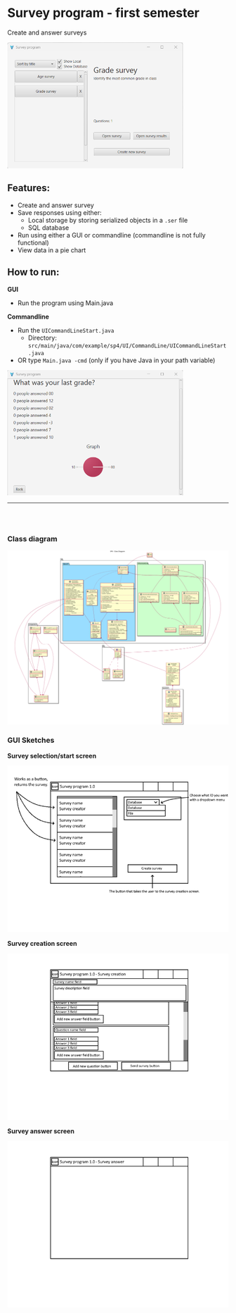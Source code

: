 # Survey program - first semester

Create and answer surveys

<img alt="img.png" src="img.png" width="400"/>

## Features:
- Create and answer survey
- Save responses using either:
  - Local storage by storing serialized objects in a `.ser` file
  - SQL database
- Run using either a GUI or commandline (commandline is not fully functional)
- View data in a pie chart

## How to run:
**GUI**
- Run the program using Main.java

**Commandline**
- Run the `UICommandLineStart.java`
  - Directory: `src/main/java/com/example/sp4/UI/CommandLine/UICommandLineStart.java`
- OR type `Main.java -cmd` (only if you have Java in your path variable)

<img alt="img_1.png" src="img_1.png" width="400"/>

<hr/>
<br/>
<br/>

### Class diagram

![Class diagram](doc/Class%20Diagram-SP4___Class_Diagram.svg)

### GUI Sketches

**Survey selection/start screen**

![Sketch](doc/UIStart%20GUI.png)

**Survey creation screen**

![Sketch](doc/UICreate%20GUI.png)

**Survey answer screen**

![Sketch](doc/UIAnswer%20GUI.png)
